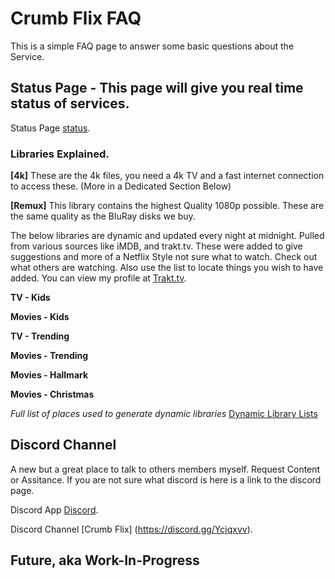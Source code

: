 # Crumb Flix FAQ

This is a simple FAQ page to answer some basic questions about the Service.

## Status Page - This page will give you real time status of services.


Status Page [status](https://status.kickthetree.com).

### Libraries Explained.

**[4k]** These are the 4k files, you need a 4k TV and a fast internet connection to access these. (More in a Dedicated Section Below)

**[Remux]** This library contains the highest Quality 1080p possible. These are the same quality as the BluRay disks we buy.

The below libraries are dynamic and updated every night at midnight. Pulled from various sources like iMDB, and trakt.tv.
These were added to give suggestions and more of a Netflix Style not sure what to watch. Check out what others are watching.
Also use the list to locate things you wish to have added.
You can view my profile at [Trakt.tv](https://trakt.tv/users/crumb4life).

**TV - Kids** 

**Movies - Kids** 

**TV - Trending** 

**Movies - Trending** 

**Movies - Hallmark** 

**Movies - Christmas**

*Full list of places used to generate dynamic libraries*
[Dynamic Library Lists](/traktlists.md)

## Discord Channel

A new but a great place to talk to others members myself. Request Content or Assitance. 
If you are not sure what discord is here is a link to the discord page.

Discord App [Discord](https://discordapp.com/).

Discord Channel [Crumb Flix] (https://discord.gg/Ycjqxvv).





## Future, aka Work-In-Progress

